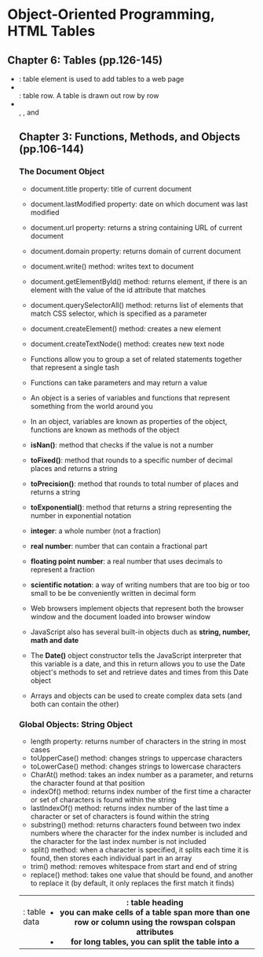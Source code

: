 # Object-Oriented Programming, HTML Tables

## Chapter 6: Tables (pp.126-145)

* <table>: table element is used to add tables to a web page
* <tr>: table row. A table is drawn out row by row
* <td>: table data
* <th>: table heading
* you can make cells of a table span more than one row or column using the rowspan colspan attributes
* for long tables, you can split the table into a <thead>, <tbody>, and <tfoot>

## Chapter 3: Functions, Methods, and Objects (pp.106-144)

### The Document Object

* document.title property: title of current document
* document.lastModified property: date on which document was last modified
* document.url property: returns a string containing URL of current document
* document.domain property: returns domain of current document
* document.write() method: writes text to document
* document.getElementById() method: returns element, if there is an element with the value of the id attribute that matches
* document.querySelectorAll() method: returns list of elements that match CSS selector, which is specified as a parameter
* document.createElement() method: creates a new element
* document.createTextNode() method: creates new text node

* Functions allow you to group a set of related statements together that represent a single tash
* Functions can take parameters and may return a value
* An object is a series of variables and functions that represent something from the world around you
* In an object, variables are known as properties of the object, functions are known as methods of the object
* **isNan()**: method that checks if the value is not a number
* **toFixed()**: method that rounds to a specific number of decimal places and returns a string
* **toPrecision()**: method that rounds to total number of places and returns a string
* **toExponential()**: method that returns a string representing the number in exponential notation
* **integer**: a whole number (not a fraction)
* **real number**: number that can contain a fractional part
* **floating point number**: a real number that uses decimals to represent a fraction
* **scientific notation**: a way of writing numbers that are too big or too small to be be conveniently written in decimal form
* Web browsers implement objects that represent both the browser window and the document loaded into browser window
* JavaScript also has several built-in objects duch as **string, number, math and date**
* The **Date()** object constructor tells the JavaScript interpreter that this variable is a date, and this in return allows you to use the Date object's methods to set and retrieve dates and times from this Date object
* Arrays and objects can be used to create complex data sets (and both can contain the other)

### Global Objects: String Object

* length property: returns number of characters in the string in most cases
* toUpperCase() method: changes strings to uppercase characters
* toLowerCase() method: changes strings to lowercase characters
* CharAt() method: takes an index number as a parameter, and returns the character found at that position
* indexOf() method: returns index number of the first time a character or set of characters is found within the string
* lastIndexOf() method: returns index number of the last time a character or set of characters is found within the string
* substring() method: returns characters found between two index numbers where the character for the index number is included and the character for the last index number is not included
* split() method: when a character is specified, it splits each time it is found, then stores each individual part in an array
* trim() method: removes whitespace from start and end of string
* replace() method: takes one value that should be found, and another to replace it (by default, it only replaces the first match it finds) 
